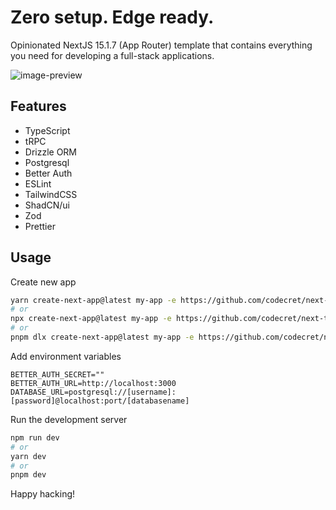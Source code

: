 # Zero setup. Edge ready.

Opinionated NextJS 15.1.7 (App Router) template that contains everything you need for developing a full-stack applications.

![image-preview](https://github.com/user-attachments/assets/f77c7af3-55e9-4c60-a014-9baf7e873a2c)

## Features

- TypeScript
- tRPC
- Drizzle ORM
- Postgresql
- Better Auth
- ESLint
- TailwindCSS
- ShadCN/ui
- Zod
- Prettier

## Usage

Create new app

```bash
yarn create-next-app@latest my-app -e https://github.com/codecret/next-trpc-drizzle-dashboard.git
# or
npx create-next-app@latest my-app -e https://github.com/codecret/next-trpc-drizzle-dashboard.git
# or
pnpm dlx create-next-app@latest my-app -e https://github.com/codecret/next-trpc-drizzle-dashboard.git
```

Add environment variables

```env
BETTER_AUTH_SECRET=""
BETTER_AUTH_URL=http://localhost:3000
DATABASE_URL=postgresql://[username]:[password]@localhost:port/[databasename]
```

Run the development server

```bash
npm run dev
# or
yarn dev
# or
pnpm dev
```

Happy hacking!
